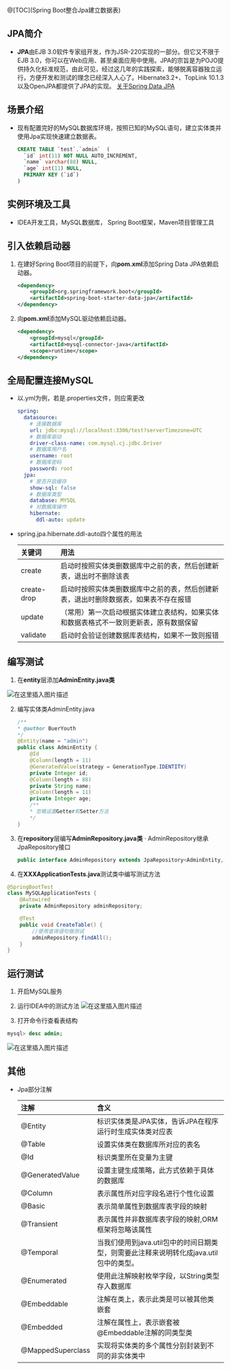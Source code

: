 
@[TOC](Spring Boot整合Jpa建立数据表)
## JPA简介
- **JPA**由EJB 3.0软件专家组开发，作为JSR-220实现的一部分。但它又不限于EJB 3.0，你可以在Web应用、甚至桌面应用中使用。JPA的宗旨是为POJO提供持久化标准规范，由此可见，经过这几年的实践探索，能够脱离容器独立运行，方便开发和测试的理念已经深入人心了。Hibernate3.2+、TopLink 10.1.3以及OpenJPA都提供了JPA的实现。
[关于Spring Data JPA](https://spring.io/projects/spring-data-jpa)



## 场景介绍

- 现有配置完好的MySQL数据库环境，按照已知的MySQL语句，建立实体类并使用Jpa实现快速建立数据表。

	```sql
	CREATE TABLE `test`.`admin`  (
	  `id` int(11) NOT NULL AUTO_INCREMENT,
	  `name` varchar(88) NULL,
	  `age` int(11) NULL,
	  PRIMARY KEY (`id`)
	)
	```



## 实例环境及工具

- IDEA开发工具，MySQL数据库， Spring Boot框架，Maven项目管理工具



## 引入依赖启动器

1. 在建好Spring Boot项目的前提下，向**pom.xml**添加Spring Data JPA依赖启动器。
	```xml
	<dependency>
	    <groupId>org.springframework.boot</groupId>
	    <artifactId>spring-boot-starter-data-jpa</artifactId>
	</dependency>
	```
2. 向**pom.xml**添加MySQL驱动依赖启动器。
	```xml
	<dependency>
	    <groupId>mysql</groupId>
	    <artifactId>mysql-connector-java</artifactId>
	    <scope>runtime</scope>
	</dependency>
	```



## 全局配置连接MySQL

- 以.yml为例，若是.properties文件，则应需更改
	```yml
	spring:
	  datasource:
	    # 连接数据库
	    url: jdbc:mysql://localhost:3306/test?serverTimezone=UTC
	    # 数据库驱动
	    driver-class-name: com.mysql.cj.jdbc.Driver
	    # 数据库用户名
	    username: root
	    # 数据库密码
	    password: root
	  jpa:
	    # 是否开启缓存
	    show-sql: false
	    # 数据库类型
	    database: MYSQL
	    # 对数据库操作
	    hibernate:
	      ddl-auto: update
	```
- spring.jpa.hibernate.ddl-auto四个属性的用法

	|关键词|用法|
	|:--|:--|
	|create|启动时按照实体类删数据库中之前的表，然后创建新表，退出时不删除该表|
	|create-drop|启动时按照实体类删数据库中之前的表，然后创建新表，退出时删除数据表，如果表不存在报错|
	|update|（常用）第一次启动根据实体建立表结构，如果实体和数据表格式不一致则更新表，原有数据保留|
	|validate|启动时会验证创建数据库表结构，如果不一致则报错|



## 编写测试

1. 在**entity**层添加**AdminEntity.java类**

  ![在这里插入图片描述](https://img-blog.csdnimg.cn/20210629095304136.png)

2. 编写实体类AdminEntity.java
    ```java
    /**
    * @author BuerYouth
    */
    @Entity(name = "admin")
    public class AdminEntity {
        @Id
        @Column(length = 11)
        @GeneratedValue(strategy = GenerationType.IDENTITY)
        private Integer id;
        @Column(length = 88)
        private String name;
        @Column(length = 11)
        private Integer age;
        /**
        * 忽略设置Getter和Setter方法
        */
    }
    ```

3. 在**repository**层编写**AdminRepository.java类**
  · AdminRepository继承JpaRepository接口

   ```java
   public interface AdminRepository extends JpaRepository<AdminEntity, Integer> {}
   ```

4. 在**XXXApplicationTests.java**测试类中编写测试方法
  ```java
  @SpringBootTest
  class MySQLApplicationTests {
      @Autowired
      private AdminRepository adminRepository;
  
      @Test
      public void CreateTable() {
          //使用查询语句做测试
          adminRepository.findAll();
      }
  }
  ```



## 运行测试

1. 开启MySQL服务
2. 运行IDEA中的测试方法
  ![在这里插入图片描述](https://img-blog.csdnimg.cn/20210629095657157.png?x-oss-process=image/watermark,type_ZmFuZ3poZW5naGVpdGk,shadow_10,text_aHR0cHM6Ly9ibG9nLmNzZG4ubmV0L3FxXzQzNjU2Mzk3,size_16,color_FFFFFF,t_70)

3. 打开命令行查看表结构
  ```sql
  mysql> desc admin;
  ```
  ![在这里插入图片描述](https://img-blog.csdnimg.cn/2021062910020457.png)



## 其他

- Jpa部分注解
	
	|**注解**|**含义**|
	|:---|:--|
	|@Entity|标识实体类是JPA实体，告诉JPA在程序运行时生成实体类对应表|
	|@Table|设置实体类在数据库所对应的表名|
	|@Id|标识类里所在变量为主键|
	|@GeneratedValue|设置主键生成策略，此方式依赖于具体的数据库|
	|@Column|表示属性所对应字段名进行个性化设置|
	|@Basic|表示简单属性到数据库表字段的映射|
	|@Transient|表示属性并非数据库表字段的映射,ORM框架将忽略该属性|
	|@Temporal|当我们使用到java.util包中的时间日期类型，则需要此注释来说明转化成java.util包中的类型。|
	|@Enumerated|使用此注解映射枚举字段，以String类型存入数据库|
	|@Embeddable|注解在类上，表示此类是可以被其他类嵌套|
	|@Embedded|注解在属性上，表示嵌套被@Embeddable注解的同类型类|
	|@MappedSuperclass|实现将实体类的多个属性分别封装到不同的非实体类中|
